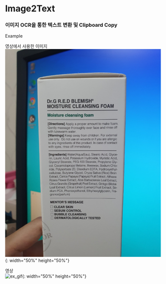 # Image2Text
### 이미지 OCR을 통한 텍스트 변환 및 Clipboard Copy

Example    

영상에서 사용한 이미지     
![ex_image](./images/ex.jpg){: width="50%" height="50%"}    

영상     
![ex_gif](./images/ex.gif){: width="50%" height="50%"} 